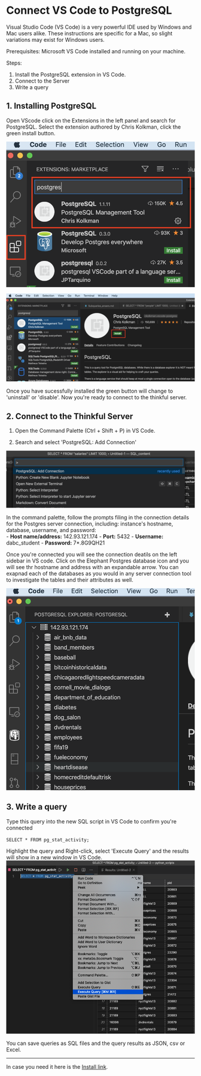 

# Connect VS Code to PostgreSQL 
Visual Studio Code (VS Code) is a very powerful IDE used by Windows and Mac users alike. These instructions are specific for a Mac, so slight variations may exist for Windows users.

Prerequisites: Microsoft VS Code installed and running on your machine.

Steps:
1. Install the PostgreSQL extension in VS Code.
2. Connect to the Server
3. Write a query 

## 1. Installing PostgreSQL
Open VScode click on the Extensions in the left panel and search for PostgreSQL. Select the extension authored by Chris Kolkman, click the green install button.

![](https://raw.githubusercontent.com/AVJdataminer/Formats/master/images/image1a.png)


![enter image description here](https://raw.githubusercontent.com/AVJdataminer/Formats/master/images/image2.png)

Once you have sucessfully installed the green button will change to 'uninstall' or 'disable'. Now you're ready to connect to the thinkful server.

## 2. Connect to the Thinkful Server

1) Open the Command Palette (Ctrl + Shift + P) in VS Code.

2) Search and select 'PostgreSQL: Add Connection'

![enter image description here](https://raw.githubusercontent.com/AVJdataminer/Formats/master/images/image3.png)

In the command palette, follow the prompts filing in the connection details for the Postgres server connection, including:  instance's hostname, database, username, and password:  
	-   **Host name/address:**  142.93.121.174
	-   **Port:**  5432
	-   **Username:**  dabc_student
	-   **Password:**  7*.8G9QH21

Once you're connected you will see the connection deatils on the left sidebar in VS code. Click on the Elephant Postgres database icon and you will see thr hostname and address with an expandable arrow. You can exapnad each of the databases as you would in any server connection tool to investigate the tables and their attributes as well.

![enter image description here](https://raw.githubusercontent.com/AVJdataminer/Formats/master/images/image4.png)

## 3. Write a query
Type this query into the new SQL script in VS Code to confirm you're connected 
   
`SELECT * FROM pg_stat_activity;` 

Highlight the query and Right-click, select 'Execute Query' and the results will show in a new window in VS Code.
![execute qry](https://raw.githubusercontent.com/AVJdataminer/Formats/master/images/exe_q1_image.png)

You can save queries as SQL files and the query results as JSON, csv or Excel.

---

In case you need it here is the [Install link]( https://marketplace.visualstudio.com/items?itemName=ms-ossdata.vscode-postgresql).



<!--stackedit_data:
eyJoaXN0b3J5IjpbMTM4OTY2MjQ1LC0yNDc0ODA5OTUsMTgzMj
E3Mzc1OCwtOTk0MDc1MzQ1LDE5MjI4NzA1NjcsMTczMDIyMTAy
OSwxNjI2OTI2MzAzLDExNjE0ODcwOSw2MDg0MDc3OSwtMTkwMD
kyOTc0MSwxMTcwNzc5NDkwLC0xNDExNDU1NTU4LDI4MTQ1Nzgz
MF19
-->